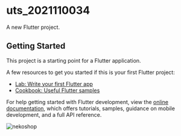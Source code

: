# uts_2021110034

A new Flutter project.

## Getting Started

This project is a starting point for a Flutter application.

A few resources to get you started if this is your first Flutter project:

- [Lab: Write your first Flutter app](https://docs.flutter.dev/get-started/codelab)
- [Cookbook: Useful Flutter samples](https://docs.flutter.dev/cookbook)

For help getting started with Flutter development, view the
[online documentation](https://docs.flutter.dev/), which offers tutorials,
samples, guidance on mobile development, and a full API reference.

![nekoshop](https://github.com/KevinAdrianRiyadi/UTS/assets/147068169/133c6bd5-b214-438b-bce7-a0a1b21c0b61)
